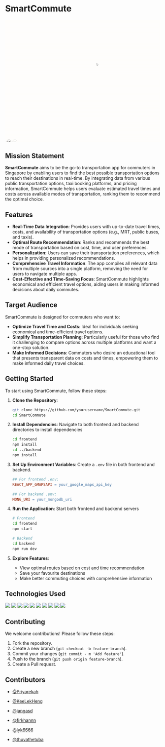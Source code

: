 
# SmartCommute
![alt text](./applogo.gif)

## Mission Statement

**SmartCommute** aims to be the go-to transportation app for commuters in Singapore by enabling users to find the best possible transportation options to reach their destinations in real-time. By integrating data from various public transportation options, taxi booking platforms, and pricing information, SmartCommute helps users evaluate estimated travel times and costs across available modes of transportation, ranking them to recommend the optimal choice. 

## Features

- **Real-Time Data Integration**: Provides users with up-to-date travel times, costs, and availability of transportation options (e.g., MRT, public buses, and taxis).
- **Optimal Route Recommendation**: Ranks and recommends the best mode of transportation based on cost, time, and user preferences.
- **Personalization**: Users can save their transportation preferences, which helps in providing personalized recommendations.
- **Comprehensive Travel Information**: The app compiles all relevant data from multiple sources into a single platform, removing the need for users to navigate multiple apps.
- **Cost-Effective and Time-Saving Focus**: SmartCommute highlights economical and efficient travel options, aiding users in making informed decisions about daily commutes.

## Target Audience

SmartCommute is designed for commuters who want to:

- **Optimize Travel Time and Costs**: Ideal for individuals seeking economical and time-efficient travel options.
- **Simplify Transportation Planning**: Particularly useful for those who find it challenging to compare options across multiple platforms and want a one-stop solution.
- **Make Informed Decisions**: Commuters who desire an educational tool that presents transparent data on costs and times, empowering them to make informed daily travel choices.

## Getting Started

To start using SmartCommute, follow these steps:

1. **Clone the Repository**:
   ```bash
   git clone https://github.com/yourusername/SmartCommute.git
   cd SmartCommute

2. **Install Dependencies**: Navigate to both frontend and backend directories to install dependencies
   ```bash
   cd frontend
   npm install
   cd ../backend
   npm install

3. **Set Up Environment Variables**: Create a `.env` file in both frontend and backend.

    ```makefile
   ## For frontend .env: 
    REACT_APP_GMAPSAPI = your_google_maps_api_key
    ```
    ```makefile
    ## For backend .env:
    MONG_URI = your_mongodb_uri
    ```

4. **Run the Application**: Start both frontend and backend servers

    ```bash
    # Frontend
    cd frontend
    npm start
    ```

     ```bash
    # Backend
    cd backend
    npm run dev
    ```
5. **Explore Features**:

    - View optimal routes based on cost and time recommendation
    - Save your favourite destinations
    - Make better commuting choices with comprehensive information


## Technologies Used  
  <p>
    <img src="https://img.shields.io/badge/nodejs-8b0000?style=for-the-badge&logo=node" />
    <img src="https://img.shields.io/badge/javascript-096AB0?style=for-the-badge&logo=javascript" />
    <img src="https://img.shields.io/badge/express-8b7700?style=for-the-badge&logo=express" />
    <img src="https://img.shields.io/badge/python-096AB?style=for-the-badge&logo=python" />
    <img src="https://img.shields.io/badge/mongodb-536AB0?style=for-the-badge&logo=mongodb" />
    <img src="https://img.shields.io/badge/react-5b7700?style=for-the-badge&logo=react" />
    <img src="https://img.shields.io/badge/npm-8096Af?style=for-the-badge&logo=npm" />
    <img src="https://img.shields.io/badge/googlemaps-fbff80?style=for-the-badge&logo=googlemaps" />
    <img src="https://img.shields.io/badge/html5-E34F26?style=for-the-badge&logo=html5&logoColor=white" />
    <img src="https://img.shields.io/badge/css3-1572B6?style=for-the-badge&logo=css3&logoColor=white" />

  </p>   

## Contributing 
We welcome contributions! Please follow these steps:

1. Fork the repository.
2. Create a new branch (`git checkout -b feature-branch`).
3. Commit your changes (`git commit - m 'Add feature'`).
4. Push to the branch (`git push origin feature-branch`).
5. Create a Pull request.

## Contributors
- [@Priyarekah](https://github.com/priyarekah)

- [@KeeLekHeng](https://github.com/KeeLekHeng)

- [@jangasd](https://github.com/jangasd)

- [@firkhannn](https://github.com/firkhannn)

- [@lyk6666](https://github.com/lyk6666)

- [@thuvathetuba](https://github.com/thuvathetuba)

